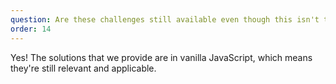 ```yaml
---
question: Are these challenges still available even though this isn't the current year?
order: 14
---
```


Yes! The solutions that we provide are in vanilla JavaScript, which means they're still relevant and applicable.